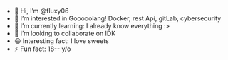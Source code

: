- 👋 Hi, I’m @fluxy06
- 👀 I’m interested in Gooooolang! Docker, rest Api, gitLab, cybersecurity
- 🌱 I’m currently learning: I already know everything :>
- 💞️ I’m looking to collaborate on IDK
- 😄 Interesting fact: I love sweets
- ⚡ Fun fact: 18-- y/o

<!---
fluxy06/fluxy06 is a ✨ special ✨ repository because its `README.md` (this file) appears on your GitHub profile.
You can click the Preview link to take a look at your changes.
--->
